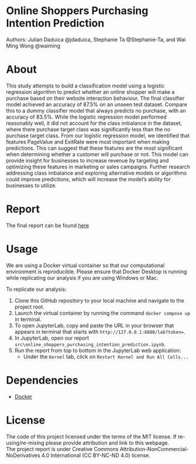 # Online Shoppers Purchasing Intention Prediction
Authors: Julian Daduica @jdaduica, Stephanie Ta @Stephanie-Ta, and Wai Ming Wong @waiming


# About
This study attempts to build a classification model using a logistic regression algorithm to predict whether an online shopper will make a purchase based on their website interaction behaviour. The final classifier model achieved an accuracy of 87.5% on an unseen test dataset. Compare this to a dummy classifier model that always predicts no purchase, with an accuracy of 83.5%. While the logistic regression model performed reasonably well, it did not account for the class imbalance in the dataset, where there purchase target class was significantly less than the no purchase target class. From our logistic regression model, we identified that features PageValue and ExitRate were most important when making predictions. This can suggest that these features are the most significant when determining whether a customer will purchase or not. This model can provide insight for businesses to increase revenue by targeting and optimizing these features in marketing or sales campaigns. Further research addressing class imbalance and exploring alternative models or algorithms could improve predictions, which will increase the model’s ability for businesses to utilize. 

# Report
The final report can be found [here](https://github.com/UBC-MDS/Online-Shoppers-Purchasing-Intention-Prediction/blob/main/src/online_shoppers_purchasing_intention_prediction.ipynb)

# Usage
We are using a Docker virtual container so that our computational environment is reproducible. Please ensure that Docker Desktop is running while replicating our analysis if you are using Windows or Mac.

To replicate our analysis:
1. Clone this GitHub repository to your local machine and navigate to the project root.
2. Launch the virtual container by running the command `docker compose up` in terminal.
3. To open JupyterLab, copy and paste the URL in your browser that appears in terminal that starts with `http://127.0.0.1:8888/lab?token=`.
4. In JupyterLab, open our report `src\online_shoppers_purchasing_intention_prediction.ipynb`.
5. Run the report from top to bottom in the JupyterLab web application:
    - Under the `Kernel` tab, click on `Restart Kernel and Run All Cells...`

# Dependencies
- [Docker](https://www.docker.com/)

# License
The code of this project licensed under the terms of the MIT license. If re-using/re-mixing please provide attribution and link to this webpage.  
The project report is under Creative Commons Attribution-NonCommercial-NoDerivatives 4.0 International (CC BY-NC-ND 4.0) license.
